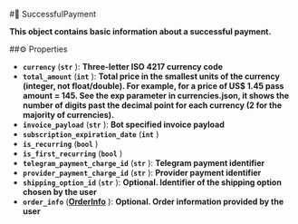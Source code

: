 #🔮 SuccessfulPayment

**This object contains basic information about a successful payment.**

##⚙️ Properties

- **`currency`** (**`str`** ): **Three-letter ISO 4217 currency code**
- **`total_amount`** (**`int`** ): **Total price in the smallest units of the currency (integer, not float/double). For example,
for a price of US$ 1.45 pass amount = 145. See the exp parameter in currencies.json, it shows the number of digits past
the decimal point for each currency (2 for the majority of currencies).**
- **`invoice_payload`** (**`str`** ): **Bot specified invoice payload**
- **`subscription_expiration_date`** (**`int`** )
- **`is_recurring`** (**`bool`** )
- **`is_first_recurring`** (**`bool`** )
- **`telegram_payment_charge_id`** (**`str`** ): **Telegram payment identifier**
- **`provider_payment_charge_id`** (**`str`** ): **Provider payment identifier**
- **`shipping_option_id`** (**`str`** ): **Optional. Identifier of the shipping option chosen by the user**
- **`order_info`** (**[OrderInfo](OrderInfo.md)** ): **Optional. Order information provided by the user**
